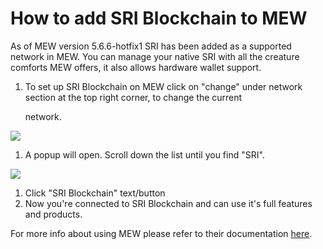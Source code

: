 # How to add SRI Blockchain to MEW

As of MEW version 5.6.6-hotfix1 SRI has been added as a supported network in MEW. You can manage your native SRI with all the creature comforts MEW offers, it also allows hardware wallet support.

1. To set up SRI Blockchain on MEW click on "change" under network section at the top right corner, to change the current 

   network.

![](https://github.com/SRIio/docs/tree/ad5158afdcedc7ce1ca0e544a34919e024a0ed03/.gitbook/assets/MEW_1.png)

1. A popup will open. Scroll down the list until you find "SRI".

![](https://github.com/SRIio/docs/tree/ad5158afdcedc7ce1ca0e544a34919e024a0ed03/.gitbook/assets/MEW_2.png)

1. Click "SRI Blockchain" text/button
2. Now you're connected to SRI Blockchain and can use it's full features and products.

For more info about using MEW please refer to their documentation [here](https://kb.myetherwallet.com/).

